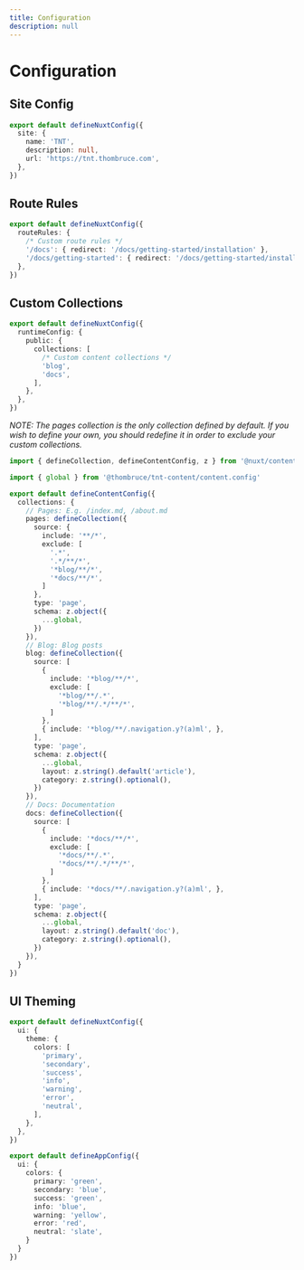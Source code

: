 ```yaml
---
title: Configuration
description: null
---
```


# Configuration

## Site Config

```ts [nuxt.config.ts]
export default defineNuxtConfig({
  site: {
    name: 'TNT',
    description: null,
    url: 'https://tnt.thombruce.com',
  },
})
```

## Route Rules

```ts [nuxt.config.ts]
export default defineNuxtConfig({
  routeRules: {
    /* Custom route rules */
    '/docs': { redirect: '/docs/getting-started/installation' },
    '/docs/getting-started': { redirect: '/docs/getting-started/installation' },
  },
})
```

## Custom Collections

```ts [nuxt.config.ts]
export default defineNuxtConfig({
  runtimeConfig: {
    public: {
      collections: [
        /* Custom content collections */
        'blog',
        'docs',
      ],
    },
  },
})
```

*NOTE: The pages collection is the only collection defined by default. If you wish to define your own, you should redefine it in order to exclude your custom collections.*

```ts [content.config.ts]
import { defineCollection, defineContentConfig, z } from '@nuxt/content'

import { global } from '@thombruce/tnt-content/content.config'

export default defineContentConfig({
  collections: {
    // Pages: E.g. /index.md, /about.md
    pages: defineCollection({
      source: {
        include: '**/*',
        exclude: [
          '.*',
          '.*/**/*',
          '*blog/**/*',
          '*docs/**/*',
        ]
      },
      type: 'page',
      schema: z.object({
        ...global,
      })
    }),
    // Blog: Blog posts
    blog: defineCollection({
      source: [
        {
          include: '*blog/**/*',
          exclude: [
            '*blog/**/.*',
            '*blog/**/.*/**/*',
          ]
        },
        { include: '*blog/**/.navigation.y?(a)ml', },
      ],
      type: 'page',
      schema: z.object({
        ...global,
        layout: z.string().default('article'),
        category: z.string().optional(),
      })
    }),
    // Docs: Documentation
    docs: defineCollection({
      source: [
        {
          include: '*docs/**/*',
          exclude: [
            '*docs/**/.*',
            '*docs/**/.*/**/*',
          ]
        },
        { include: '*docs/**/.navigation.y?(a)ml', },
      ],
      type: 'page',
      schema: z.object({
        ...global,
        layout: z.string().default('doc'),
        category: z.string().optional(),
      })
    }),
  }
})
```

## UI Theming

```ts [nuxt.config.ts]
export default defineNuxtConfig({
  ui: {
    theme: {
      colors: [
        'primary',
        'secondary',
        'success',
        'info',
        'warning',
        'error',
        'neutral',
      ],
    },
  },
})
```

```ts [app.config.ts]
export default defineAppConfig({
  ui: {
    colors: {
      primary: 'green',
      secondary: 'blue',
      success: 'green',
      info: 'blue',
      warning: 'yellow',
      error: 'red',
      neutral: 'slate',
    }
  }
})
```
